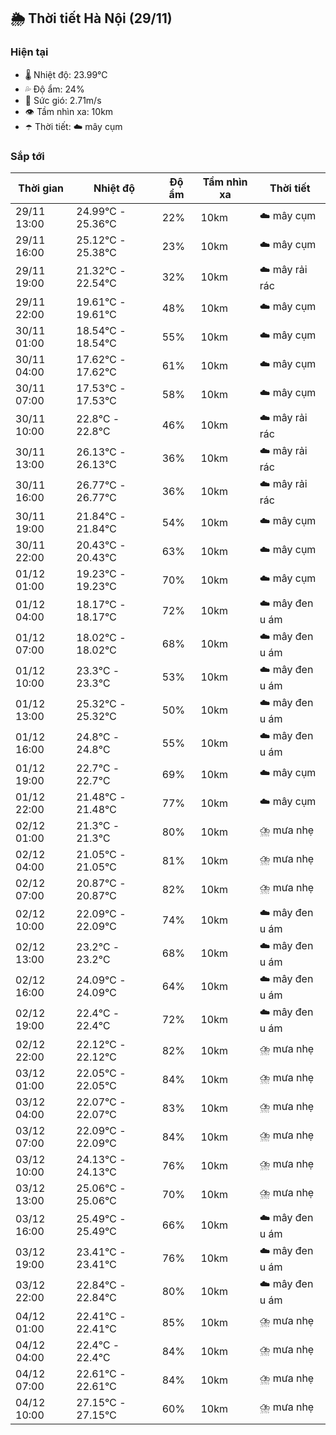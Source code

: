 ## 🌦️ Thời tiết Hà Nội (29/11)

### Hiện tại

- 🌡️ Nhiệt độ: 23.99℃
- 💦 Độ ẩm: 24%
- 💨 Sức gió: 2.71m/s
- 👁️ Tầm nhìn xa: 10km
- ☂️ Thời tiết: ☁️ mây cụm

### Sắp tới

| Thời gian | Nhiệt độ | Độ ẩm | Tầm nhìn xa | Thời tiết |
| --- | --- | --- | --- | --- |
| 29/11 13:00 | 24.99℃ - 25.36℃ | 22% | 10km | ☁️ mây cụm |
| 29/11 16:00 | 25.12℃ - 25.38℃ | 23% | 10km | ☁️ mây cụm |
| 29/11 19:00 | 21.32℃ - 22.54℃ | 32% | 10km | ☁️ mây rải rác |
| 29/11 22:00 | 19.61℃ - 19.61℃ | 48% | 10km | ☁️ mây cụm |
| 30/11 01:00 | 18.54℃ - 18.54℃ | 55% | 10km | ☁️ mây cụm |
| 30/11 04:00 | 17.62℃ - 17.62℃ | 61% | 10km | ☁️ mây cụm |
| 30/11 07:00 | 17.53℃ - 17.53℃ | 58% | 10km | ☁️ mây cụm |
| 30/11 10:00 | 22.8℃ - 22.8℃ | 46% | 10km | ☁️ mây rải rác |
| 30/11 13:00 | 26.13℃ - 26.13℃ | 36% | 10km | ☁️ mây rải rác |
| 30/11 16:00 | 26.77℃ - 26.77℃ | 36% | 10km | ☁️ mây rải rác |
| 30/11 19:00 | 21.84℃ - 21.84℃ | 54% | 10km | ☁️ mây cụm |
| 30/11 22:00 | 20.43℃ - 20.43℃ | 63% | 10km | ☁️ mây cụm |
| 01/12 01:00 | 19.23℃ - 19.23℃ | 70% | 10km | ☁️ mây cụm |
| 01/12 04:00 | 18.17℃ - 18.17℃ | 72% | 10km | ☁️ mây đen u ám |
| 01/12 07:00 | 18.02℃ - 18.02℃ | 68% | 10km | ☁️ mây đen u ám |
| 01/12 10:00 | 23.3℃ - 23.3℃ | 53% | 10km | ☁️ mây đen u ám |
| 01/12 13:00 | 25.32℃ - 25.32℃ | 50% | 10km | ☁️ mây đen u ám |
| 01/12 16:00 | 24.8℃ - 24.8℃ | 55% | 10km | ☁️ mây đen u ám |
| 01/12 19:00 | 22.7℃ - 22.7℃ | 69% | 10km | ☁️ mây cụm |
| 01/12 22:00 | 21.48℃ - 21.48℃ | 77% | 10km | ☁️ mây cụm |
| 02/12 01:00 | 21.3℃ - 21.3℃ | 80% | 10km | ⛈️ mưa nhẹ |
| 02/12 04:00 | 21.05℃ - 21.05℃ | 81% | 10km | ⛈️ mưa nhẹ |
| 02/12 07:00 | 20.87℃ - 20.87℃ | 82% | 10km | ⛈️ mưa nhẹ |
| 02/12 10:00 | 22.09℃ - 22.09℃ | 74% | 10km | ☁️ mây đen u ám |
| 02/12 13:00 | 23.2℃ - 23.2℃ | 68% | 10km | ☁️ mây đen u ám |
| 02/12 16:00 | 24.09℃ - 24.09℃ | 64% | 10km | ☁️ mây đen u ám |
| 02/12 19:00 | 22.4℃ - 22.4℃ | 72% | 10km | ☁️ mây đen u ám |
| 02/12 22:00 | 22.12℃ - 22.12℃ | 82% | 10km | ⛈️ mưa nhẹ |
| 03/12 01:00 | 22.05℃ - 22.05℃ | 84% | 10km | ⛈️ mưa nhẹ |
| 03/12 04:00 | 22.07℃ - 22.07℃ | 83% | 10km | ⛈️ mưa nhẹ |
| 03/12 07:00 | 22.09℃ - 22.09℃ | 84% | 10km | ⛈️ mưa nhẹ |
| 03/12 10:00 | 24.13℃ - 24.13℃ | 76% | 10km | ⛈️ mưa nhẹ |
| 03/12 13:00 | 25.06℃ - 25.06℃ | 70% | 10km | ⛈️ mưa nhẹ |
| 03/12 16:00 | 25.49℃ - 25.49℃ | 66% | 10km | ☁️ mây đen u ám |
| 03/12 19:00 | 23.41℃ - 23.41℃ | 76% | 10km | ☁️ mây đen u ám |
| 03/12 22:00 | 22.84℃ - 22.84℃ | 80% | 10km | ☁️ mây đen u ám |
| 04/12 01:00 | 22.41℃ - 22.41℃ | 85% | 10km | ⛈️ mưa nhẹ |
| 04/12 04:00 | 22.4℃ - 22.4℃ | 84% | 10km | ⛈️ mưa nhẹ |
| 04/12 07:00 | 22.61℃ - 22.61℃ | 84% | 10km | ⛈️ mưa nhẹ |
| 04/12 10:00 | 27.15℃ - 27.15℃ | 60% | 10km | ⛈️ mưa nhẹ |
